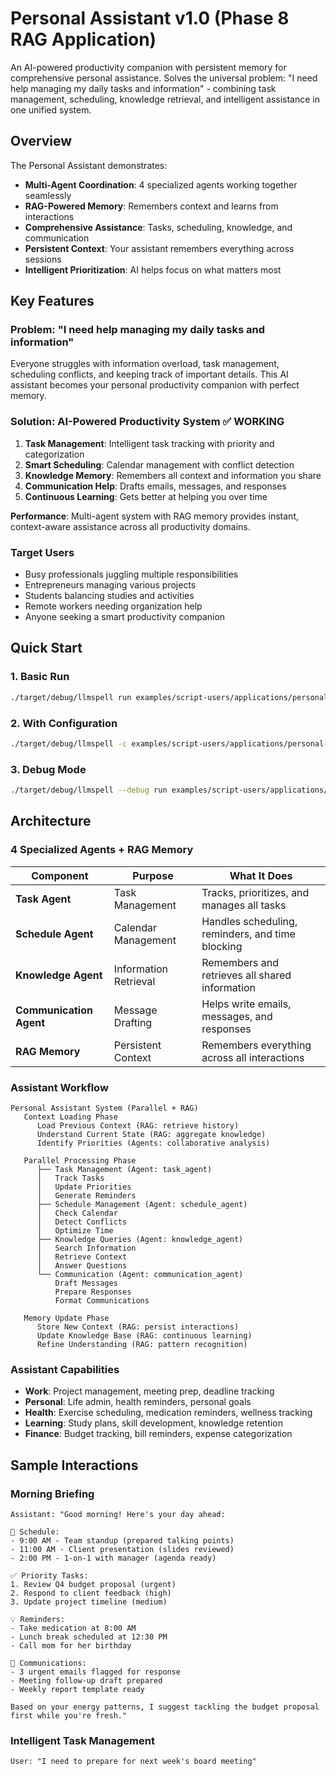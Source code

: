 # Personal Assistant v1.0 (Phase 8 RAG Application)

An AI-powered productivity companion with persistent memory for comprehensive personal assistance. Solves the universal problem: "I need help managing my daily tasks and information" - combining task management, scheduling, knowledge retrieval, and intelligent assistance in one unified system.

## Overview

The Personal Assistant demonstrates:
- **Multi-Agent Coordination**: 4 specialized agents working together seamlessly
- **RAG-Powered Memory**: Remembers context and learns from interactions
- **Comprehensive Assistance**: Tasks, scheduling, knowledge, and communication
- **Persistent Context**: Your assistant remembers everything across sessions
- **Intelligent Prioritization**: AI helps focus on what matters most

## Key Features

### Problem: "I need help managing my daily tasks and information"
Everyone struggles with information overload, task management, scheduling conflicts, and keeping track of important details. This AI assistant becomes your personal productivity companion with perfect memory.

### Solution: AI-Powered Productivity System ✅ WORKING
1. **Task Management**: Intelligent task tracking with priority and categorization
2. **Smart Scheduling**: Calendar management with conflict detection
3. **Knowledge Memory**: Remembers all context and information you share
4. **Communication Help**: Drafts emails, messages, and responses
5. **Continuous Learning**: Gets better at helping you over time

**Performance**: Multi-agent system with RAG memory provides instant, context-aware assistance across all productivity domains.

### Target Users
- Busy professionals juggling multiple responsibilities
- Entrepreneurs managing various projects
- Students balancing studies and activities
- Remote workers needing organization help
- Anyone seeking a smart productivity companion

## Quick Start

### 1. Basic Run
```bash
./target/debug/llmspell run examples/script-users/applications/personal-assistant/main.lua
```

### 2. With Configuration
```bash
./target/debug/llmspell -c examples/script-users/applications/personal-assistant/config.toml run examples/script-users/applications/personal-assistant/main.lua
```

### 3. Debug Mode
```bash
./target/debug/llmspell --debug run examples/script-users/applications/personal-assistant/main.lua
```

## Architecture

### 4 Specialized Agents + RAG Memory

| Component | Purpose | What It Does |
|-----------|---------|--------------|
| **Task Agent** | Task Management | Tracks, prioritizes, and manages all tasks |
| **Schedule Agent** | Calendar Management | Handles scheduling, reminders, and time blocking |
| **Knowledge Agent** | Information Retrieval | Remembers and retrieves all shared information |
| **Communication Agent** | Message Drafting | Helps write emails, messages, and responses |
| **RAG Memory** | Persistent Context | Remembers everything across all interactions |

### Assistant Workflow
```
Personal Assistant System (Parallel + RAG)
   Context Loading Phase
      Load Previous Context (RAG: retrieve history)
      Understand Current State (RAG: aggregate knowledge)
      Identify Priorities (Agents: collaborative analysis)
   
   Parallel Processing Phase
      ├── Task Management (Agent: task_agent)
      │   Track Tasks
      │   Update Priorities
      │   Generate Reminders
      ├── Schedule Management (Agent: schedule_agent)
      │   Check Calendar
      │   Detect Conflicts
      │   Optimize Time
      ├── Knowledge Queries (Agent: knowledge_agent)
      │   Search Information
      │   Retrieve Context
      │   Answer Questions
      └── Communication (Agent: communication_agent)
          Draft Messages
          Prepare Responses
          Format Communications
   
   Memory Update Phase
      Store New Context (RAG: persist interactions)
      Update Knowledge Base (RAG: continuous learning)
      Refine Understanding (RAG: pattern recognition)
```

### Assistant Capabilities
- **Work**: Project management, meeting prep, deadline tracking
- **Personal**: Life admin, health reminders, personal goals
- **Health**: Exercise scheduling, medication reminders, wellness tracking
- **Learning**: Study plans, skill development, knowledge retention
- **Finance**: Budget tracking, bill reminders, expense categorization

## Sample Interactions

### Morning Briefing
```
Assistant: "Good morning! Here's your day ahead:

📅 Schedule:
- 9:00 AM - Team standup (prepared talking points)
- 11:00 AM - Client presentation (slides reviewed)
- 2:00 PM - 1-on-1 with manager (agenda ready)

✅ Priority Tasks:
1. Review Q4 budget proposal (urgent)
2. Respond to client feedback (high)
3. Update project timeline (medium)

💡 Reminders:
- Take medication at 8:00 AM
- Lunch break scheduled at 12:30 PM
- Call mom for her birthday

📧 Communications:
- 3 urgent emails flagged for response
- Meeting follow-up draft prepared
- Weekly report template ready

Based on your energy patterns, I suggest tackling the budget proposal first while you're fresh."
```

### Intelligent Task Management
```
User: "I need to prepare for next week's board meeting"